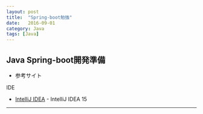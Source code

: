 ```yaml
---
layout: post
title:  "Spring-boot勉強"
date:   2016-09-01
category: Java
tags: [Java]
---
```


## Java Spring-boot開発準備

- 参考サイト    

IDE 
- [IntelliJ IDEA](https://www.vagrantup.com/) - IntelliJ IDEA 15

---

